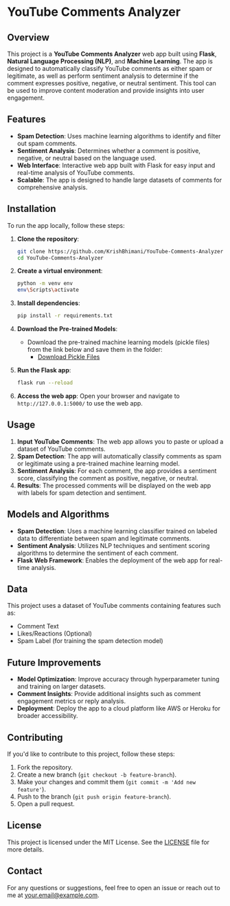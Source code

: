 # YouTube Comments Analyzer

## Overview

This project is a **YouTube Comments Analyzer** web app built using **Flask**, **Natural Language Processing (NLP)**, and **Machine Learning**. The app is designed to automatically classify YouTube comments as either spam or legitimate, as well as perform sentiment analysis to determine if the comment expresses positive, negative, or neutral sentiment. This tool can be used to improve content moderation and provide insights into user engagement.

## Features

- **Spam Detection**: Uses machine learning algorithms to identify and filter out spam comments.
- **Sentiment Analysis**: Determines whether a comment is positive, negative, or neutral based on the language used.
- **Web Interface**: Interactive web app built with Flask for easy input and real-time analysis of YouTube comments.
- **Scalable**: The app is designed to handle large datasets of comments for comprehensive analysis.

## Installation

To run the app locally, follow these steps:

1. **Clone the repository**:
    ```bash
    git clone https://github.com/KrishBhimani/YouTube-Comments-Analyzer.git
    cd YouTube-Comments-Analyzer
    ```

2. **Create a virtual environment**:
    ```bash
    python -m venv env
    env\Scripts\activate
    ```

3. **Install dependencies**:
    ```bash
    pip install -r requirements.txt
    ```

4. **Download the Pre-trained Models**:
    - Download the pre-trained machine learning models (pickle files) from the link below and save them in the folder:
      - [Download Pickle Files](https://drive.google.com/drive/folders/1Q4jxmyvuJ4bUNJbbK3j3MNX0V2eLQDGx?usp=sharing)

5. **Run the Flask app**:
    ```bash
    flask run --reload
    ```

6. **Access the web app**: Open your browser and navigate to `http://127.0.0.1:5000/` to use the web app.

## Usage

1. **Input YouTube Comments**: The web app allows you to paste or upload a dataset of YouTube comments.
2. **Spam Detection**: The app will automatically classify comments as spam or legitimate using a pre-trained machine learning model.
3. **Sentiment Analysis**: For each comment, the app provides a sentiment score, classifying the comment as positive, negative, or neutral.
4. **Results**: The processed comments will be displayed on the web app with labels for spam detection and sentiment.

## Models and Algorithms

- **Spam Detection**: Uses a machine learning classifier trained on labeled data to differentiate between spam and legitimate comments.
- **Sentiment Analysis**: Utilizes NLP techniques and sentiment scoring algorithms to determine the sentiment of each comment.
- **Flask Web Framework**: Enables the deployment of the web app for real-time analysis.

## Data

This project uses a dataset of YouTube comments containing features such as:
- Comment Text
- Likes/Reactions (Optional)
- Spam Label (for training the spam detection model)

## Future Improvements

- **Model Optimization**: Improve accuracy through hyperparameter tuning and training on larger datasets.
- **Comment Insights**: Provide additional insights such as comment engagement metrics or reply analysis.
- **Deployment**: Deploy the app to a cloud platform like AWS or Heroku for broader accessibility.

## Contributing

If you'd like to contribute to this project, follow these steps:
1. Fork the repository.
2. Create a new branch (`git checkout -b feature-branch`).
3. Make your changes and commit them (`git commit -m 'Add new feature'`).
4. Push to the branch (`git push origin feature-branch`).
5. Open a pull request.

## License

This project is licensed under the MIT License. See the [LICENSE](LICENSE) file for more details.

## Contact

For any questions or suggestions, feel free to open an issue or reach out to me at [your.email@example.com](mailto:erkrishbhimani@gmail.com).

